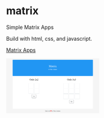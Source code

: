 # matrix

Simple Matrix Apps

Build with html, css, and javascript.

[Matrix Apps](https://gonexwind.github.io/matrix)

<img src="ss.png" width="50%" />
